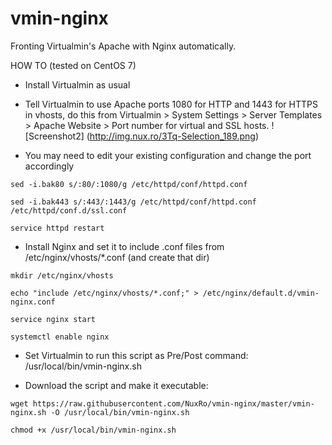 # vmin-nginx

Fronting Virtualmin's Apache with Nginx automatically.

HOW TO (tested on CentOS 7)

- Install Virtualmin as usual
- Tell Virtualmin to use Apache ports 1080 for HTTP and 1443 for HTTPS in vhosts, do this from Virtualmin > System Settings > Server Templates > Apache Website > Port number for virtual and SSL hosts.
![Screenshot2] (http://img.nux.ro/3Tq-Selection_189.png)

- You may need to edit your existing configuration and change the port accordingly

`sed -i.bak80 s/:80/:1080/g /etc/httpd/conf/httpd.conf`

`sed -i.bak443 s/:443/:1443/g /etc/httpd/conf/httpd.conf /etc/httpd/conf.d/ssl.conf`

`service httpd restart`

- Install Nginx and set it to include .conf files from /etc/nginx/vhosts/*.conf (and create that dir)

`mkdir /etc/nginx/vhosts`

`echo "include /etc/nginx/vhosts/*.conf;" > /etc/nginx/default.d/vmin-nginx.conf`

`service nginx start`

`systemctl enable nginx`


- Set Virtualmin to run this script as Pre/Post command: /usr/local/bin/vmin-nginx.sh


- Download the script and make it executable:

`wget https://raw.githubusercontent.com/NuxRo/vmin-nginx/master/vmin-nginx.sh -O /usr/local/bin/vmin-nginx.sh`

`chmod +x /usr/local/bin/vmin-nginx.sh`
